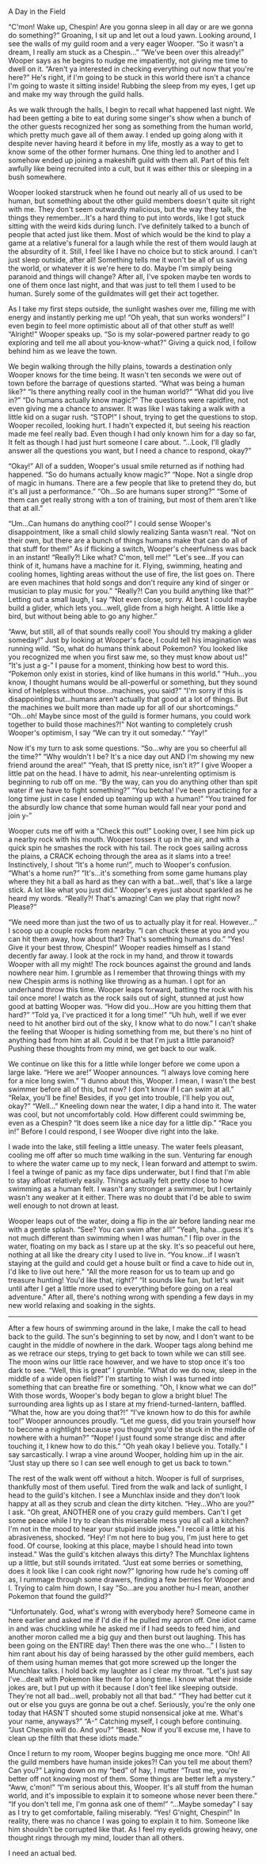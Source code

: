 A Day in the Field


“C'mon! Wake up, Chespin! Are you gonna sleep in all day or are we gonna do something?”
Groaning, I sit up and let out a loud yawn. Looking around, I see the walls of my guild room and a very eager Wooper. “So it wasn't a dream, I really am stuck as a Chespin...”
“We've been over this already!” Wooper says as he begins to nudge me impatiently, not giving me time to dwell on it. “Aren't ya interested in checking everything out now that you're here?” He's right, if I'm going to be stuck in this world there isn't a chance I'm going to waste it sitting inside! Rubbing the sleep from my eyes, I get up and make my way through the guild halls.

As we walk through the halls, I begin to recall what happened last night. We had been getting a bite to eat during some singer's show when a bunch of the other guests recognized her song as something from the human world, which pretty much gave all of them away. I ended up going along with it despite never having heard it before in my life, mostly as a way to get to know some of the other former humans. One thing led to another and I somehow ended up joining a makeshift guild with them all. Part of this felt awfully like being recruited into a cult, but it was either this or sleeping in a bush somewhere.

Wooper looked starstruck when he found out nearly all of us used to be human, but something about the other guild members doesn't quite sit right with me. They don't seem outwardly malicious, but the way they talk, the things they remember...It's a hard thing to put into words, like I got stuck sitting with the weird kids during lunch. I've definitely talked to a bunch of people that acted just like them. Most of which would be the kind to play a game at a relative's funeral for a laugh while the rest of them would laugh at the absurdity of it.
Still, I feel like I have no choice but to stick around. I can't just sleep outside, after all! Something tells me it won't be all of us saving the world, or whatever it is we're here to do. Maybe I'm simply being paranoid and things will change? After all, I've spoken maybe ten words to one of them once last night, and that was just to tell them I used to be human. Surely some of the guildmates will get their act together.


As I take my first steps outside, the sunlight washes over me, filling me with energy and instantly perking me up! “Oh yeah, that sun works wonders!” I even begin to feel more optimistic about all of that other stuff as well!
“Alright!” Wooper speaks up. “So is my solar-powered partner ready to go exploring and tell me all about you-know-what?” Giving a quick nod, I follow behind him as we leave the town.


We begin walking through the hilly plains, towards a destination only Wooper knows for the time being. It wasn't ten seconds we were out of town before the barrage of questions started. “What was being a human like?” “Is there anything really cool in the human world?” “What did you live in?” “Do humans actually know magic?” The questions were rapidfire, not even giving me a chance to answer. It was like I was taking a walk with a little kid on a sugar rush.
“STOP!” I shout, trying to get the questions to stop. Wooper recoiled, looking hurt. I hadn't expected it, but seeing his reaction made me feel really bad. Even though I had only known him for a day so far, It felt as though I had just hurt someone I care about. “...Look, I'll gladly answer all the questions you want, but I need a chance to respond, okay?”


“Okay!” All of a sudden, Wooper's usual smile returned as if nothing had happened. “So do humans actually know magic?”
“Nope. Not a single drop of magic in humans. There are a few people that like to pretend they do, but it's all just a performance.”
“Oh...So are humans super strong?”
“Some of them can get really strong with a ton of training, but most of them aren't like that at all.”


“Um...Can humans do anything cool?” I could sense Wooper's disappointment, like a small child slowly realizing Santa wasn't real.
“Not on their own, but there are a bunch of things humans make that can do all of that stuff for them!”
As if flicking a switch, Wooper's cheerfulness was back in an instant! “Really?! Like what? C'mon, tell me!”
“Let's see...If you can think of it, humans have a machine for it. Flying, swimming, heating and cooling homes, lighting areas without the use of fire, the list goes on. There are even machines that hold songs and don't require any kind of singer or musician to play music for you.”
“Really?! Can you build anything like that?”
Letting out a small laugh, I say “Not even close, sorry. At best I could maybe build a glider, which lets you...well, glide from a high height. A little like a bird, but without being able to go any higher.”

“Aww, but still, all of that sounds really cool! You should try making a glider someday!” Just by looking at Wooper's face, I could tell his imagination was running wild. “So, what do humans think about Pokemon? You looked like you recognized me when you first saw me, so they must know about us!”
“It's just a g-” I pause for a moment, thinking how best to word this. “Pokemon only exist in stories, kind of like humans in this world.”
“Huh...you know, I thought humans would be all-powerful or something, but they sound kind of helpless without those...machines, you said?” 
“I'm sorry if this is disappointing but...humans aren't actually that good at a lot of things. But the machines we built more than made up for all of our shortcomings.”
“Oh...oh! Maybe since most of the guild is former humans, you could work together to build those machines?!”
Not wanting to completely crush Wooper's optimism, I say “We can try it out someday.”
“Yay!”

Now it's my turn to ask some questions. “So...why are you so cheerful all the time?”
“Why wouldn't I be? It's a nice day out AND I'm showing my new friend around the area!”
“Yeah, that IS pretty nice, isn't it?” I give Wooper a little pat on the head. I have to admit, his near-unrelenting optimism is beginning to rub off on me. “By the way, can you do anything other than spit water if we have to fight something?”
“You betcha! I've been practicing for a long time just in case I ended up teaming up with a human!”
“You trained for the absurdly low chance that some human would fall near your pond and join y-”

Wooper cuts me off with a “Check this out!” Looking over, I see him pick up a nearby rock with his mouth. Wooper tosses it up in the air, and with a quick spin he smashes the rock with his tail. The rock goes sailing across the plains, a CRACK echoing through the area as it slams into a tree!
Instinctively, I shout “It's a home run!”, much to Wooper's confusion.
“What's a home run?”
“It's...it's something from some game humans play where they hit a ball as hard as they can with a bat...well, that's like a large stick. A lot like what you just did.”
Wooper's eyes just about sparkled as he heard my words. “Really?! That's amazing! Can we play that right now? Please?”

“We need more than just the two of us to actually play it for real. However...” I scoop up a couple rocks from nearby. “I can chuck these at you and you can hit them away, how about that? That's something humans do.”
“Yes! Give it your best throw, Chespin!” 
Wooper readies himself as I stand decently far away. I look at the rock in my hand, and throw it towards Wooper with all my might! The rock bounces against the ground and lands nowhere near him. I grumble as I remember that throwing things with my new Chespin arms is nothing like throwing as a human. I opt for an underhand throw this time. Wooper leaps forward, batting the rock with his tail once more! I watch as the rock sails out of sight, stunned at just how good at batting Wooper was.
“How did you...How are you hitting them that hard?”
“Told ya, I've practiced it for a long time!”
“Uh huh, well if we ever need to hit another bird out of the sky, I know what to do now.” I can't shake the feeling that Wooper is hiding something from me, but there's no hint of anything bad from him at all. Could it be that I'm just a little paranoid? Pushing these thoughts from my mind, we get back to our walk.


We continue on like this for a little while longer before we come upon a large lake. “Here we are!” Wooper announces. “I always love coming here for a nice long swim.”
“I dunno about this, Wooper. I mean, I wasn't the best swimmer before all of this, but now? I don't know if I can swim at all.”
“Relax, you'll be fine! Besides, if you get into trouble, I'll help you out, okay?”
“Well...” Kneeling down near the water, I dip a hand into it. The water was cool, but not uncomfortably cold. How different could swimming be, even as a Chespin? “It does seem like a nice day for a little dip.”
“Race you in!” Before I could respond, I see Wooper dive right into the lake. 

I wade into the lake, still feeling a little uneasy. The water feels pleasant, cooling me off after so much time walking in the sun. Venturing far enough to where the water came up to my neck, I lean forward and attempt to swim. I feel a twinge of panic as my face dips underwater, but I find that I'm able to stay afloat relatively easily. Things actually felt pretty close to how swimming as a human felt. I wasn't any stronger a swimmer, but I certainly wasn't any weaker at it either. There was no doubt that I'd be able to swim well enough to not drown at least.


Wooper leaps out of the water, doing a flip in the air before landing near me with a gentle splash. “See? You can swim after all!”
“Yeah, haha...guess it's not much different than swimming when I was human.” I flip over in the water, floating on my back as I stare up at the sky. It's so peaceful out here, nothing at all like the dreary city I used to live in. “You know...if I wasn't staying at the guild and could get a house built or find a cave to hide out in, I'd like to live out here.”
“All the more reason for us to team up and go treasure hunting! You'd like that, right?”
“It sounds like fun, but let's wait until after I get a little more used to everything before going on a real adventure.” 
After all, there's nothing wrong with spending a few days in my new world relaxing and soaking in the sights.


----------


After a few hours of swimming around in the lake, I make the call to head back to the guild. The sun's beginning to set by now, and I don't want to be caught in the middle of nowhere in the dark. Wooper tags along behind me as we retrace our steps, trying to get back to town while we can still see. The moon wins our little race however, and we have to stop once it's too dark to see.
“Well, this is great” I grumble. “What do we do now, sleep in the middle of a wide open field?” I'm starting to wish I was turned into something that can breathe fire or something.
“Oh, I know what we can do!” With those words, Wooper's body began to glow a bright blue! The surrounding area lights up as I stare at my friend-turned-lantern, baffled.
“What the, how are you doing that?!”
“I've known how to do this for awhile too!” Wooper announces proudly.
“Let me guess, did you train yourself how to become a nightlight because you thought you'd be stuck in the middle of nowhere with a human?”
“Nope! I just found some strange disc and after touching it, I knew how to do this.”
“Oh yeah okay I believe you. Totally.” I say sarcastically. I wrap a vine around Wooper, holding him up in the air. “Just stay up there so I can see well enough to get us back to town.”


The rest of the walk went off without a hitch. Wooper is full of surprises, thankfully most of them useful. Tired from the walk and lack of sunlight, I head to the guild's kitchen. I see a Munchlax inside and they don't look happy at all as they scrub and clean the dirty kitchen.
“Hey...Who are you?” I ask.
“Oh great, ANOTHER one of you crazy guild members. Can't I get some peace while I try to clean this miserable mess you all call a kitchen? I'm not in the mood to hear your stupid inside jokes.”
I recoil a little at his abrasiveness, shocked. “Hey! I'm not here to bug you, I'm just here to get food. Of course, looking at this place, maybe I should head into town instead.” Was the guild's kitchen always this dirty?
The Munchlax lightens up a little, but still sounds irritated. “Just eat some berries or something, does it look like I can cook right now?”
Ignoring how rude he's coming off as, I rummage through some drawers, finding a few berries for Wooper and I. Trying to calm him down, I say “So...are you another hu-I mean, another Pokemon that found the guild?”

“Unfortunately. God, what's wrong with everybody here? Someone came in here earlier and asked me if I'd die if he pulled my apron off. One idiot came in and was chuckling while he asked me if I had seeds to feed him, and another moron called me a big guy and then burst out laughing. This has been going on the ENTIRE day! Then there was the one who...”
I listen to him rant about his day of being harassed by the other guild members, each of them using human memes that got more screwed up the longer the Munchlax talks. I hold back my laughter as I clear my throat. “Let's just say I've...dealt with Pokemon like them for a long time. I know what their inside jokes are, but I put up with it because I don't feel like sleeping outside. They're not all bad...well, probably not all that bad.”
“They had better cut it out or else you guys are gonna be out a chef. Seriously, you're the only one today that HASN'T shouted some stupid nonsensical joke at me. What's your name, anyways?”
“A-” Catching myself, I cough before continuing. “Just Chespin will do. And you?”
“Beast. Now if you'll excuse me, I have to clean up the filth that these idiots made.”



Once I return to my room, Wooper begins bugging me once more. “Oh! All the guild members have human inside jokes?! Can you tell me about them? Can you?”
Laying down on my “bed” of hay, I mutter “Trust me, you're better off not knowing most of them. Some things are better left a mystery.”
“Aww, c'mon!”
“I'm serious about this, Wooper. It's all stuff from the human world, and it's impossible to explain it to someone whose never been there.”
“If you don't tell me, I'm gonna ask one of them!”
“...Maybe someday” I say as I try to get comfortable, failing miserably.
“Yes! G'night, Chespin!”
In reality, there was no chance I was going to explain it to him. Someone like him shouldn't be corrupted like that. As I feel my eyelids growing heavy, one thought rings through my mind, louder than all others.

I need an actual bed.